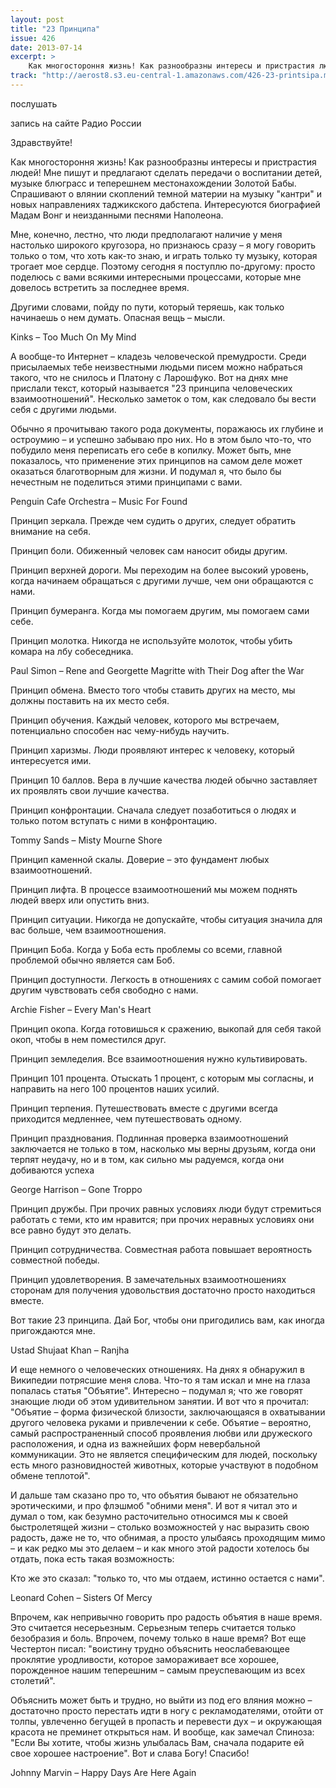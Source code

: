 ```yaml
---
layout: post
title: "23 Принципа"
issue: 426
date: 2013-07-14
excerpt: >
    Как многостороння жизнь! Как разнообразны интересы и пристрастия людей! Мне пишут и предлагают сделать передачи о воспитании детей, музыке блюграсс и теперешнем местонахождении Золотой Бабы. Спрашивают о влянии скоплений темной материи на музыку "кантри" и новых направлениях таджикского дабстепа. Интересуются биографией Мадам Вонг и неизданными песнями Наполеона.
track: "http://aerost8.s3.eu-central-1.amazonaws.com/426-23-printsipa.mp3"
---
```


послушать

запись на сайте Радио России

Здравствуйте!

Как многостороння жизнь! Как разнообразны интересы и пристрастия людей! Мне пишут и предлагают сделать передачи о воспитании детей, музыке блюграсс и теперешнем местонахождении Золотой Бабы. Спрашивают о влянии скоплений темной материи на музыку "кантри" и новых направлениях таджикского дабстепа. Интересуются биографией Мадам Вонг и неизданными песнями Наполеона.

Мне, конечно, лестно, что люди предполагают наличие у меня настолько широкого кругозора, но признаюсь сразу – я могу говорить только о том, что хоть как-то знаю, и играть только ту музыку, которая трогает мое сердце. Поэтому сегодня я поступлю по-другому: просто поделюсь с вами всякими интересными процессами, которые мне довелось встретить за последнее время.

Другими словами, пойду по пути, который теряешь, как только начинаешь о нем думать. Опасная вещь – мысли.

Kinks – Too Much On My Mind

А вообще-то Интернет – кладезь человеческой премудрости. Среди присылаемых тебе неизвестными людьми писем можно набраться такого, что не снилось и Платону с Ларошфуко. Вот на днях мне прислали текст, который называется "23 принципа человеческих взаимоотношений". Несколько заметок о том, как следовало бы вести себя с другими людьми.

Обычно я прочитываю такого рода документы, поражаюсь их глубине и остроумию – и успешно забываю про них. Но в этом было что-то, что побудило меня переписать его себе в копилку. Может быть, мне показалось, что применение этих принципов на самом деле может оказаться благотворным для жизни. И подумал я, что было бы нечестным не поделиться этими принципами с вами.

Penguin Cafe Orchestra – Music For Found

Принцип зеркала. Прежде чем судить о других, следует обратить внимание на себя.

Принцип боли. Обиженный человек сам наносит обиды другим.

Принцип верхней дороги. Мы переходим на более высокий уровень, когда начинаем обращаться с другими лучше, чем они обращаются с нами.

Принцип бумеранга. Когда мы помогаем другим, мы помогаем сами себе.

Принцип молотка. Никогда не используйте молоток, чтобы убить комара на лбу собеседника.

Paul Simon – Rene and Georgette Magritte with Their Dog after the War

Принцип обмена. Вместо того чтобы ставить других на место, мы должны поставить на их место себя.

Принцип обучения. Каждый человек, которого мы встречаем, потенциально способен нас чему-нибудь научить.

Принцип харизмы. Люди проявляют интерес к человеку, который интересуется ими.

Принцип 10 баллов. Вера в лучшие качества людей обычно заставляет их проявлять свои лучшие качества.

Принцип конфронтации. Сначала следует позаботиться о людях и только потом вступать с ними в конфронтацию.

Tommy Sands – Misty Mourne Shore

Принцип каменной скалы. Доверие – это фундамент любых взаимоотношений.

Принцип лифта. В процессе взаимоотношений мы можем поднять людей вверх или опустить вниз.

Принцип ситуации. Никогда не допускайте, чтобы ситуация значила для вас больше, чем взаимоотношения.

Принцип Боба. Когда у Боба есть проблемы со всеми, главной проблемой обычно является сам Боб.

Принцип доступности. Легкость в отношениях с самим собой помогает другим чувствовать себя свободно с нами.

Archie Fisher – Every Man's Heart

Принцип окопа. Когда готовишься к сражению, выкопай для себя такой окоп, чтобы в нем поместился друг.

Принцип земледелия. Все взаимоотношения нужно культивировать.

Принцип 101 процента. Отыскать 1 процент, с которым мы согласны, и направить на него 100 процентов наших усилий.

Принцип терпения. Путешествовать вместе с другими всегда приходится медленнее, чем путешествовать одному.

Принцип празднования. Подлинная проверка взаимоотношений заключается не только в том, насколько мы верны друзьям, когда они терпят неудачу, но и в том, как сильно мы радуемся, когда они добиваются успеха

George Harrison – Gone Troppo

Принцип дружбы. При прочих равных условиях люди будут стремиться работать с теми, кто им нравится; при прочих неравных условиях они все равно будут это делать.

Принцип сотрудничества. Совместная работа повышает вероятность совместной победы.

Принцип удовлетворения. В замечательных взаимоотношениях сторонам для получения удовольствия достаточно просто находиться вместе.

Вот такие 23 принципа. Дай Бог, чтобы они пригодились вам, как иногда пригождаются мне.

Ustad Shujaat Khan – Ranjha

И еще немного о человеческих отношениях. На днях я обнаружил в Википедии потрясшие меня слова. Что-то я там искал и мне на глаза попалась статья "Объятие". Интересно – подумал я; что же говорят знающие люди об этом удивительном занятии. И вот что я прочитал: "Объятие – форма физической близости, заключающаяся в охватывании другого человека руками и привлечении к себе. Объятие – вероятно, самый распространенный способ проявления любви или дружеского расположения, и одна из важнейших форм невербальной коммуникации. Это не является специфическим для людей, поскольку есть много разновидностей животных, которые участвуют в подобном обмене теплотой".

И дальше там сказано про то, что объятия бывают не обязательно эротическими, и про флэшмоб "обними меня". И вот я читал это и думал о том, как безумно расточительно относимся мы к своей быстролетящей жизни – столько возможностей у нас выразить свою радость, даже не то, что обнимая, а просто улыбаясь проходящим мимо – и как редко мы это делаем – и как много этой радости хотелось бы отдать, пока есть такая возможность:

Кто же это сказал: "только то, что мы отдаем, истинно остается с нами".

Leonard Cohen – Sisters Of Mercy

Впрочем, как непривычно говорить про радость объятия в наше время. Это считается несерьезным. Серьезным теперь считается только безобразия и боль. Впрочем, почему только в наше время? Вот еще Честертон писал: "воистину трудно объяснить неослабевающее проклятие уродливости, которое замораживает все хорошее, порожденное нашим теперешним – самым преуспевающим из всех столетий".

Объяснить может быть и трудно, но выйти из под его вляния можно – достаточно просто перестать идти в ногу с рекламодателями, отойти от толпы, увлеченно бегущей в пропасть и перевести дух – и окружающая красота не преминет открыться нам. И вообще, как замечал Спиноза: "Если Вы хотите, чтобы жизнь улыбалась Вам, сначала подарите ей свое хорошее настроение". Вот и слава Богу! Спасибо!

Johnny Marvin – Happy Days Are Here Again
